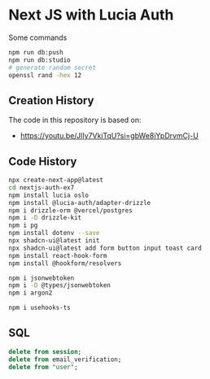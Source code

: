 # Next JS with Lucia Auth

Some commands

```bash
npm run db:push
npm run db:studio
# generate random secret
openssl rand -hex 12
```

## Creation History

The code in this repository is based on:

- https://youtu.be/JIIy7VkiTqU?si=gbWe8iYpDrvmCj-U

## Code History

```bash
npx create-next-app@latest
cd nextjs-auth-ex7
npm install lucia oslo
npm install @lucia-auth/adapter-drizzle
npm i drizzle-orm @vercel/postgres
npm i -D drizzle-kit
npm i pg
npm install dotenv --save
npx shadcn-ui@latest init
npx shadcn-ui@latest add form button input toast card
npm install react-hook-form
npm install @hookform/resolvers
```

```bash
npm i jsonwebtoken
npm i -D @types/jsonwebtoken
npm i argon2
```

```bash
npm i usehooks-ts
```

## SQL

```sql
delete from session;
delete from email_verification;
delete from "user";
```

